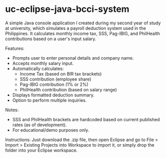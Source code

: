 # uc-eclipse-java-bcci-system

A simple Java console application I created during my second year of study at university, which simulates a payroll deduction system used in the Philippines. It calculates monthly income tax, SSS, Pag-IBIG, and PhilHealth contributions based on a user's input salary.

Features:
- Prompts user to enter personal details and company name.
- Accepts monthly salary input.
- Automatically calculates:
  - Income Tax (based on BIR tax brackets)
  - SSS contribution (employee share)
  - Pag-IBIG contribution (1% or 2%)
  - PhilHealth contribution (based on salary range)
- Displays formatted deduction summary.
- Option to perform multiple inquiries.

Notes:
- SSS and PhilHealth brackets are hardcoded based on current published rates (as of development).
- For educational/demo purposes only.

Instructions:
Just download the .zip file, 
then open Eclipse and go to File > Import > Existing Projects into Workspace to import it, 
or simply drop the folder into your Eclipse workspace.

